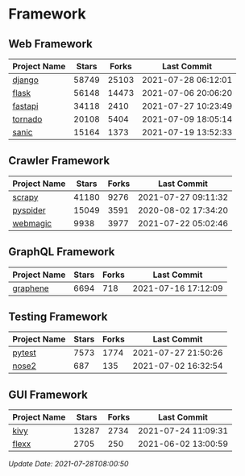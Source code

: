 # Framework

## Web Framework
| Project Name | Stars | Forks | Last Commit |
| ------------ | ----- | ----- | ----------- |
| [django](https://github.com/django/django) | 58749 | 25103 | 2021-07-28 06:12:01 |
| [flask](https://github.com/pallets/flask) | 56148 | 14473 | 2021-07-06 20:06:20 |
| [fastapi](https://github.com/tiangolo/fastapi) | 34118 | 2410 | 2021-07-27 10:23:49 |
| [tornado](https://github.com/tornadoweb/tornado) | 20108 | 5404 | 2021-07-09 18:05:14 |
| [sanic](https://github.com/sanic-org/sanic) | 15164 | 1373 | 2021-07-19 13:52:33 |

## Crawler Framework
| Project Name | Stars | Forks | Last Commit |
| ------------ | ----- | ----- | ----------- |
| [scrapy](https://github.com/scrapy/scrapy) | 41180 | 9276 | 2021-07-27 09:11:32 |
| [pyspider](https://github.com/binux/pyspider) | 15049 | 3591 | 2020-08-02 17:34:20 |
| [webmagic](https://github.com/code4craft/webmagic) | 9938 | 3977 | 2021-07-22 05:02:46 |

## GraphQL Framework
| Project Name | Stars | Forks | Last Commit |
| ------------ | ----- | ----- | ----------- |
| [graphene](https://github.com/graphql-python/graphene) | 6694 | 718 | 2021-07-16 17:12:09 |

## Testing Framework
| Project Name | Stars | Forks | Last Commit |
| ------------ | ----- | ----- | ----------- |
| [pytest](https://github.com/pytest-dev/pytest) | 7573 | 1774 | 2021-07-27 21:50:26 |
| [nose2](https://github.com/nose-devs/nose2) | 687 | 135 | 2021-07-02 16:32:54 |

## GUI Framework
| Project Name | Stars | Forks | Last Commit |
| ------------ | ----- | ----- | ----------- |
| [kivy](https://github.com/kivy/kivy) | 13287 | 2734 | 2021-07-24 11:09:31 |
| [flexx](https://github.com/flexxui/flexx) | 2705 | 250 | 2021-06-02 13:00:59 |

*Update Date: 2021-07-28T08:00:50*